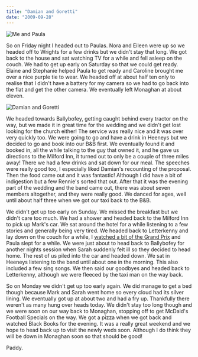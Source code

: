 ```yaml
---
title: "Damian and Goretti"
date: "2009-09-28"
---
```

![Me and Paula](/images/P9260313.JPG "Before we got going")

So on Friday night I headed out to Paulas. Nora and Eileen were up so we headed off to Wrights for a few drinks but we didn't stay that long. We got back to the house and sat watching TV for a while and fell asleep on the couch. We had to get up early on Saturday so that we could get ready. Elaine and Stephanie helped Paula to get ready and Caroline brought me over a nice purple tie to wear. We headed off at about half ten only to realise that I didn't have a battery for my camera so we had to go back into the flat and get the other camera. We eventually left Monaghan at about eleven.

![Damian and Goretti](/images/P9270054.JPG "The happy couple")

We headed towards Ballybofey, getting caught behind every tractor on the way, but we made it in great time for the wedding and we didn't get lost looking for the church either! The service was really nice and it was over very quickly too. We were going to go and have a drink in Heeneys but we decided to go and book into our B&B first. We eventually found it and booked in, all the while talking to the guy that owned it, and he gave us directions to the Milford Inn, it turned out to only be a couple of three miles away! There we had a few drinks and sat down for our meal. The speeches were really good too, I especially liked Damian's recounting of the proposal. Then the food came out and it was fantastic! Although I did have a bit of indigestion but a few Rennie's  sorted that out. After that it was the evening part of the wedding and the band came out, there was about seven members altogether, and they were really good. We danced for ages, well until about half three when we got our taxi back to the B&B.

We didn't get up too early on Sunday. We missed the breakfast but we didn't care too much. We had a shower and headed back to the Milford Inn to pick up Mark's car. We sat around the hotel for a while listening to a few stories and generally being very tired. We headed back to Letterkenny and lay down on the couch for a while, I [watched a bit of the Grand Prix](http://www.rte.ie/sport/motorsport/2009/0927/singaporegp.html) and Paula slept for a while. We were just about to head back to Ballybofey for another nights session when Sarah suddenly felt ill so they decided to head home. The rest of us piled into the car and headed down. We sat in Heeneys listening to the band until about one in the morning. This also included a few sing songs. We then said our goodbyes and headed back to Letterkenny, although we were fleeced by the taxi man on the way back.

So on Monday we didn't get up too early again. We did manage to get a bed though because Mark and Sarah went home so every cloud had its silver lining. We eventually got up at about two and had a fry up. Thankfully there weren't as many hung over heads today. We didn't stay too long though and we were soon on our way back to Monaghan, stopping off to get McDaid's Football Specials on the way. We got a pizza when we got back and watched Black Books for the evening. It was a really great weekend and we hope to head back up to visit the newly weds soon. Although I do think they will be down in Monaghan soon so that should be good!

Paddy.